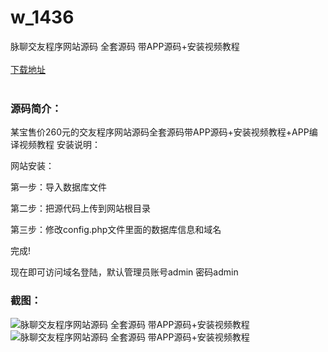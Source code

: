 # w_1436
脉聊交友程序网站源码 全套源码 带APP源码+安装视频教程
<br/></br>
[下载地址](https://www.uuid2.com/1436.html "下载地址")
<br/></br>
<h3>源码简介：</h3>
<p>某宝售价260元的交友程序网站源码全套源码带APP源码+安装视频教程+APP编译视频教程 安装说明：<p>
<p>网站安装：<p>
<p>第一步：导入数据库文件<p>
<p>第二步：把源代码上传到网站根目录<p>
<p>第三步：修改config.php文件里面的数据库信息和域名<p>
<p>完成!<p>
<p>现在即可访问域名登陆，默认管理员账号admin 密码admin<p>
<p>  <p>
<h3>截图：</h3>
<img src="https://www.uuid2.com/wp-content/uploads/img/202108/d3e64f1265.gif" alt="脉聊交友程序网站源码 全套源码 带APP源码+安装视频教程"><img src="https://www.uuid2.com/wp-content/uploads/img/202108/2e1b299958.gif" alt="脉聊交友程序网站源码 全套源码 带APP源码+安装视频教程">
